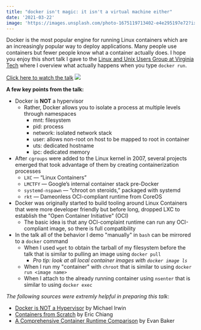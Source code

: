 ```yaml
---
title: "docker isn't magic: it isn't a virtual machine either"
date: '2021-03-22'
image: 'https://images.unsplash.com/photo-1675119713402-e4e295197e72?ixlib=rb-4.0.3&ixid=MnwxMjA3fDB8MHxwaG90by1wYWdlfHx8fGVufDB8fHx8&auto=format&fit=crop&w=870&q=80'
---
```


Docker is the most popular engine for running Linux containers which are an increasingly popular way to deploy applications. Many people use containers but fewer people know what a container actually does. I hope you enjoy this short talk I gave to the [Linux and Unix Users Group at Virginia Tech](https://vtluug.org) where I overview what actually happens when you type `docker run`.

[Click here to watch the talk](https://www.youtube.com/watch?v=a6Hb8mWKLZY)
[![](https://img.youtube.com/vi/a6Hb8mWKLZY/0.jpg)](https://www.youtube.com/watch?v=a6Hb8mWKLZY)

**A few key points from the talk:**

- Docker is **NOT** a hypervisor
    - Rather, Docker allows you to isolate a process at multiple levels through namespaces
        - mnt: filesystem
        - pid: process
        - network: isolated network stack
        - user: allows non-root on host to be mapped to root in container
        - uts: dedicated hostname
        - ipc: dedicated memory
- After `cgroups` were added to the Linux kernel in 2007, several projects emerged that took advantage of them by creating containerization processes
    - `LXC` — “Linux Containers”
    - `LMCTFY` — Google’s internal container stack pre-Docker
    - `systemd-nspawn` — “chroot on steroids,” packaged with systemd
    - `rkt` — Dameonless OCI-compliant runtime from CoreOS
- Docker was originally started to build tooling around Linux Containers that were more developer friendly but before long, dropped LXC to establish the "Open Container Initiative" (OCI)
    - The basic idea is that any OCI-complaint runtime can run any OCI-compliant image, so there is full compatibility
- In the talk all of the behavior I demo "manually" in `bash` can be mirrored to a `docker` command
    - When I used `wget` to obtain the tarball of my filesystem before the talk that is similar to pulling an image using `docker pull`
         - *Pro tip: look at all local container images with `docker image ls`*
    - When I run my "container" with `chroot` that is similar to using `docker run <image name>`
    - When I attach to the already running container using `nsenter` that is similar to using `docker exec`


*The following sources were extremly helpful in preparing this talk*:
- [Docker is NOT a Hypervisor](https://blog.mikesir87.io/2017/05/docker-is-not-a-hypervisor/) by Michael Irwin
- [Containers from Scratch](https://ericchiang.github.io/post/containers-from-scratch/) by Eric Chiang
- [A Comprehensive Container Runtime Comparison](https://www.capitalone.com/tech/cloud/container-runtime/) by Evan Baker
